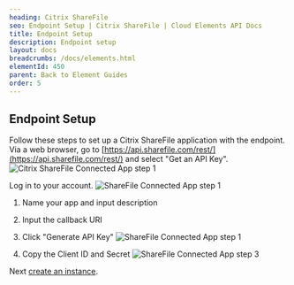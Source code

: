 ```yaml
---
heading: Citrix ShareFile
seo: Endpoint Setup | Citrix ShareFile | Cloud Elements API Docs
title: Endpoint Setup
description: Endpoint setup
layout: docs
breadcrumbs: /docs/elements.html
elementId: 450
parent: Back to Element Guides
order: 5
---
```


## Endpoint Setup

Follow these steps to set up a Citrix ShareFile application with the endpoint.
Via a web browser, go to [https://api.sharefile.com/rest/](https://api.sharefile.com/rest/) and select "Get an API Key".
![Citrix ShareFile Connected App step 1](http://cloud-elements.com/wp-content/uploads/2016/04/ShareFileAPI3.png)

Log in to your account.
![ShareFile Connected App step 1](http://cloud-elements.com/wp-content/uploads/2016/04/ShareFileAPI4.png)

1. Name your app and input description

2. Input the callback URI

3. Click "Generate API Key"
![ShareFile Connected App step 1](http://cloud-elements.com/wp-content/uploads/2016/04/ShareFileAPI1.png)

4. Copy the Client ID and Secret
![ShareFile Connected App step 3](http://cloud-elements.com/wp-content/uploads/2016/04/ShareFileAPI2.png)

Next [create an instance](sharefile-create-instance.html).
